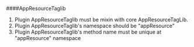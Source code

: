 ####AppResourceTaglib
1. Plugin AppResourceTaglib must be mixin with core AppResourceTagLib.
2. Plugin AppResourceTaglib's namespace should be "appResource"
3. Plugin AppResourceTaglib's method name must be unique at "appResource" namespace